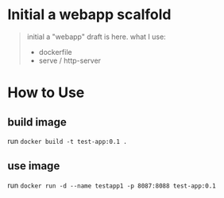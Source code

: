 # Initial a webapp scalfold

> initial a "webapp" draft is here.
> what I use: 
> * dockerfile
> * serve / http-server

# How to Use

## build image

run `docker build -t test-app:0.1 .`

## use image

run `docker run -d --name testapp1 -p 8087:8088 test-app:0.1`
